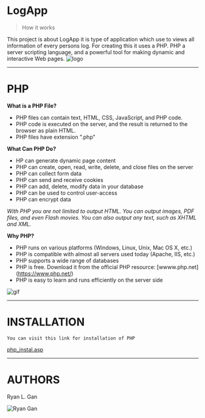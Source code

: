 # LogApp
> How it works  

This project is about LogApp it is type of application which use to views all information of every persons log. For creating this it uses a PHP. PHP a server scripting language, and a powerful tool for making dynamic and interactive Web pages. 
![logo](https://images.vexels.com/media/users/3/166470/isolated/preview/73835fa38fba6d35aff9de603dc5044a-php-programming-language-icon-by-vexels.png)
***  
# PHP
**What is a PHP File?**  
* PHP files can contain text, HTML, CSS, JavaScript, and PHP code.  
* PHP code is executed on the server, and the result is returned to the browser as plain HTML.  
* PHP files have extension ".php"

**What Can PHP Do?**
* HP can generate dynamic page content
* PHP can create, open, read, write, delete, and close files on the server
* PHP can collect form data
* PHP can send and receive cookies
* PHP can add, delete, modify data in your database
* PHP can be used to control user-access
* PHP can encrypt data

*With PHP you are not limited to output HTML. You can output images, PDF files, and even Flash movies. You can also output any text, such as XHTML and XML.*

**Why PHP?**
* PHP runs on various platforms (Windows, Linux, Unix, Mac OS X, etc.)
* PHP is compatible with almost all servers used today (Apache, IIS, etc.)
* PHP supports a wide range of databases
* PHP is free. Download it from the official PHP resource: [wwww.php.net] (https://www.php.net/)
* PHP is easy to learn and runs efficiently on the server side

![gif](https://analyticsindiamag.com/wp-content/uploads/2018/12/programming.gif)

---

# INSTALLATION
```
You can visit this link for installation of PHP  
```
[php_instal.asp](https://www.w3schools.com/php/php_install.asp)

---


# AUTHORS
Ryan L. Gan

![Ryan Gan](https://scontent.fceb2-2.fna.fbcdn.net/v/t31.18172-8/28827010_2027425070831591_576707552861545428_o.jpg?_nc_cat=105&ccb=1-5&_nc_sid=730e14&_nc_eui2=AeGHHb-mfyqJN1C_EybzZ3x_CFIYY-Z_I9IIUhhj5n8j0g45orjv6EbTGBGlLtnBS7eAh4yQb75Vp4bojcyG6xid&_nc_ohc=36hAuVshJe8AX_A4BMt&_nc_ht=scontent.fceb2-2.fna&oh=c607b49938e7233b5ec52672c2fb5cb4&oe=61C455AE)





